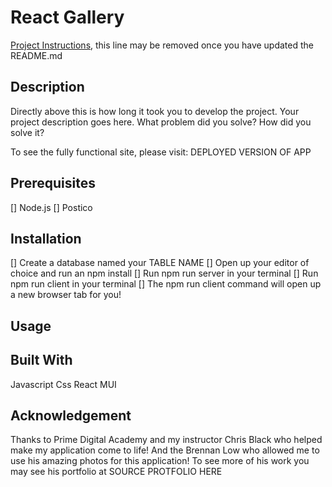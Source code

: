 # React Gallery 

[Project Instructions](./INSTRUCTIONS.md), this line may be removed once you have updated the README.md

## Description

Directly above this is how long it took you to develop the project. Your project description goes here. What problem did you solve? How did you solve it?

To see the fully functional site, please visit: DEPLOYED VERSION OF APP


## Prerequisites
[] Node.js
[] Postico



## Installation
[] Create a database named your TABLE NAME 
[] Open up your editor of choice and run an npm install
[] Run npm run server in your terminal
[] Run npm run client in your terminal
[] The npm run client command will open up a new browser tab for you!

## Usage



## Built With 
Javascript 
Css 
React 
MUI 

## Acknowledgement 
Thanks to Prime Digital Academy and my instructor Chris Black who helped make my application come to life! And the Brennan Low who allowed me to use his amazing photos for this application! To see more of his work you may see his portfolio at SOURCE PROTFOLIO HERE





